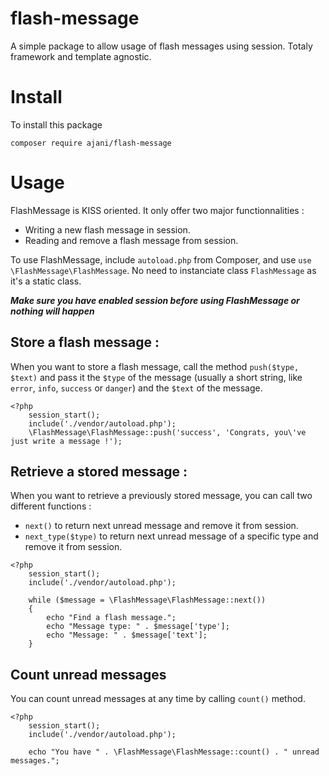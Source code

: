 # flash-message
A simple package to allow usage of flash messages using session.
Totaly framework and template agnostic.

# Install
To install this package
```
composer require ajani/flash-message
```

# Usage
FlashMessage is KISS oriented. It only offer two major functionnalities :
 - Writing a new flash message in session.
 - Reading and remove a flash message from session.

To use FlashMessage, include `autoload.php` from Composer, and use `use \FlashMessage\FlashMessage`. No need to instanciate class `FlashMessage` as it's a static class.

***Make sure you have enabled session before using FlashMessage or nothing will happen***

## Store a flash message :
When you want to store a flash message, call the method `push($type, $text)` and pass it the `$type` of the message (usually a short string, like `error`, `info`, `success` or `danger`) and the `$text` of the message.
```
<?php
	session_start();
	include('./vendor/autoload.php');
	\FlashMessage\FlashMessage::push('success', 'Congrats, you\'ve just write a message !');
```

## Retrieve a stored message :
When you want to retrieve a previously stored message, you can call two different functions :
 - `next()` to return next unread message and remove it from session.
 - `next_type($type)` to return next unread message of a specific type and remove it from session. 
```
<?php
	session_start();
	include('./vendor/autoload.php');

	while ($message = \FlashMessage\FlashMessage::next())
	{
		echo "Find a flash message.";
		echo "Message type: " . $message['type'];
		echo "Message: " . $message['text'];
	}
```

## Count unread messages
You can count unread messages at any time by calling `count()` method.
```
<?php
	session_start();
	include('./vendor/autoload.php');

	echo "You have " . \FlashMessage\FlashMessage::count() . " unread messages.";
```

